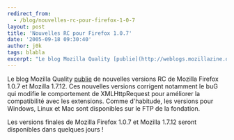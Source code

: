 ```yaml
---
redirect_from:
  - /blog/nouvelles-rc-pour-firefox-1-0-7
layout: post
title: 'Nouvelles RC pour Firefox 1.0.7'
date: '2005-09-18 09:30:40'
author: j0k
tags: blabla
excerpt: "Le blog Mozilla Quality [publie](http://weblogs.mozillazine.org/qa/archives/2005/09/another_round_of_candidate_bui.html) de nouvelles versions RC de Mozilla Firefox 1.0.7 et Mozilla 1.7.12.     \nCes nouvelles versions corrigent notamment le buG qui modifie le comportement de XMLHttpRequest pour améliorer la compatibilité avec les extensions. Comme      …"
---
```


Le blog Mozilla Quality [publie](http://weblogs.mozillazine.org/qa/archives/2005/09/another_round_of_candidate_bui.html) de nouvelles versions RC de Mozilla Firefox 1.0.7 et Mozilla 1.7.12.
Ces nouvelles versions corrigent notamment le buG qui modifie le comportement de XMLHttpRequest pour améliorer la compatibilité avec les extensions. Comme d'habitude, les versions pour Windows, Linux et Mac sont disponibles sur le FTP de la fondation.

Les versions finales de Mozilla Firefox 1.0.7 et Mozilla 1.7.12 seront disponibles dans quelques jours !
